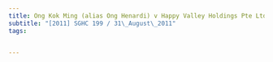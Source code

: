 ```yaml
---
title: Ong Kok Ming (alias Ong Henardi) v Happy Valley Holdings Pte Ltd and another 
subtitle: "[2011] SGHC 199 / 31\_August\_2011"
tags:


---
```


